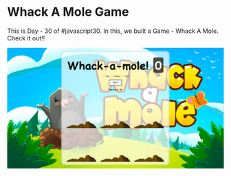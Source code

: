 # Whack A Mole Game
 This is Day - 30 of #javascript30. In this, we built a Game - Whack A Mole. Check it out!!    
   
 ![Wack A Mole Game](https://github.com/kunal-arya/Whack-A-Mole-Game/blob/main/whack%20a%20mole.JPG)
